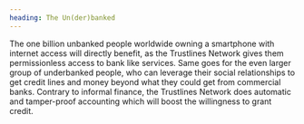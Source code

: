 ```yaml
---
heading: The Un(der)banked
---
```


The one billion unbanked people worldwide owning a smartphone with internet access will directly benefit, as the Trustlines Network gives them permissionless access to bank like services. Same goes for the even larger group of underbanked people, who can leverage their social relationships to get credit lines and money beyond what they could get from commercial banks. Contrary to informal finance, the Trustlines Network does automatic and tamper-proof accounting which will boost the willingness to grant credit.  
